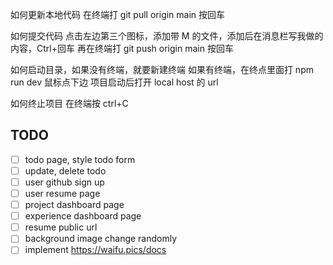 如何更新本地代码
在终端打 git pull origin main 按回车

如何提交代码
点击左边第三个图标，添加带 M 的文件，添加后在消息栏写我做的内容，Ctrl+回车
再在终端打 git push origin main 按回车

如何启动目录，如果没有终端，就要新建终端
如果有终端，在终点里面打 npm run dev 鼠标点下边
项目启动后打开 local host 的 url

如何终止项目
在终端按 ctrl+C

## TODO

- [ ] todo page, style todo form
- [ ] update, delete todo
- [ ] user github sign up
- [ ] user resume page
- [ ] project dashboard page
- [ ] experience dashboard page
- [ ] resume public url
- [ ] background image change randomly
- [ ] implement https://waifu.pics/docs
